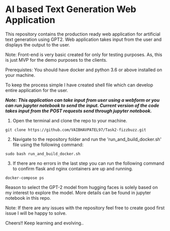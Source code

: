 # AI based Text Generation Web Application

This repository contains the production ready web application for artificial text generation using GPT2. Web application takes input from the user and displays the output to the user.

Note: Front-end is very basic created for only for testing purposes. As, this is just MVP for the demo purposes to the clients. 

Prerequistes: You should have docker and python 3.6 or above installed on your machine.
 
To keep the process simple I have created shell file which can develop entire application for the user.

***Note: This application can take input from user using a webform or you can run jupyter notebook to send the input. Current version of the code takes input from the POST requests send through jupyter notebook.***

1. Open the terminal and clone the repo to your machine.
```
git clone https://github.com/VAIBHAVPATEL97/Task2-fizzbuzz.git
```
2. Navigate to the repository folder and run the 'run_and_build_docker.sh' file using the following command:
```
sudo bash run_and_build_docker.sh 
```
3. If there are no errors in the last step you can run the following command to confirm flask and nginx containers are up and running.
```
docker-compose ps
```
Reason to select the GPT-2 model from hugging faces is solely based on my interest to explore the model. More details can be found in jupyter notebook in this repo.

Note: If there are any issues with the repository feel free to create good first issue I will be happy to solve. 

Cheers!! Keep learning and evolving..
